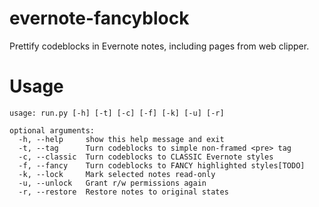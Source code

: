 # evernote-fancyblock
Prettify codeblocks in Evernote notes, including pages from web clipper.


# Usage
```
usage: run.py [-h] [-t] [-c] [-f] [-k] [-u] [-r]

optional arguments:
  -h, --help     show this help message and exit
  -t, --tag      Turn codeblocks to simple non-framed <pre> tag
  -c, --classic  Turn codeblocks to CLASSIC Evernote styles
  -f, --fancy    Turn codeblocks to FANCY highlighted styles[TODO]
  -k, --lock     Mark selected notes read-only
  -u, --unlock   Grant r/w permissions again
  -r, --restore  Restore notes to original states
```
